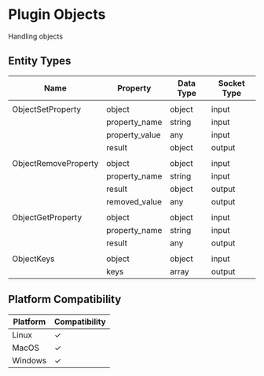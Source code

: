 # Plugin Objects

Handling objects

## Entity Types

| Name                 | Property       | Data Type | Socket Type |
|----------------------|----------------|-----------|-------------|
|                      |
| ObjectSetProperty    | object         | object    | input       |
|                      | property_name  | string    | input       |
|                      | property_value | any       | input       |
|                      | result         | object    | output      |
|                      |
| ObjectRemoveProperty | object         | object    | input       |
|                      | property_name  | string    | input       |
|                      | result         | object    | output      |
|                      | removed_value  | any       | output      |
|                      |
| ObjectGetProperty    | object         | object    | input       |
|                      | property_name  | string    | input       |
|                      | result         | any       | output      |
|                      |
| ObjectKeys           | object         | object    | input       |
|                      | keys           | array     | output      |

## Platform Compatibility

| Platform | Compatibility |
|----------|---------------|
| Linux    | ✓             |
| MacOS    | ✓             |
| Windows  | ✓             |
